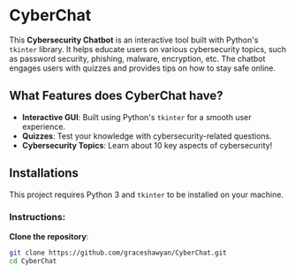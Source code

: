 # CyberChat

This **Cybersecurity Chatbot** is an interactive tool built with Python's `tkinter` library. It helps educate users on various cybersecurity topics, such as password security, phishing, malware, encryption, etc. The chatbot engages users with quizzes and provides tips on how to stay safe online.

## What Features does CyberChat have?

- **Interactive GUI**: Built using Python's `tkinter` for a smooth user experience.
- **Quizzes**: Test your knowledge with cybersecurity-related questions.
- **Cybersecurity Topics**: Learn about 10 key aspects of cybersecurity!

## Installations

This project requires Python 3 and `tkinter` to be installed on your machine.

### Instructions:

 **Clone the repository**:
   ```bash
   git clone https://github.com/graceshawyan/CyberChat.git
   cd CyberChat

